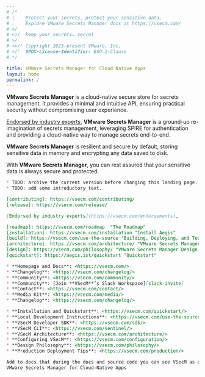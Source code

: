 ```yaml
---
# /*
# |    Protect your secrets, protect your sensitive data.
# :    Explore VMware Secrets Manager docs at https://vsecm.com/
# </
# <>/  keep your secrets… secret
# >/
# <>/' Copyright 2023–present VMware, Inc.
# >/'  SPDX-License-Identifier: BSD-2-Clause
# */

title: VMWare Secrets Manager for Cloud Native Apps
layout: home
permalink: /
---
```


**VMware Secrets Manager** is a cloud-native secure store
for secrets management. It provides a minimal and intuitive API, ensuring
practical security without compromising user experience.

[Endorsed by industry experts][endorsements], **VMware Secrets Manager** is a 
ground-up re-imagination of secrets management, leveraging SPIRE for authentication 
and providing a cloud-native way to manage secrets end-to-end.

**VMware Secrets Manager** is resilient and secure by default, storing sensitive
data in memory and encrypting any data saved to disk.

With **VMware Secrets Manager**, you can rest assured that your sensitive data is
always secure and protected.


```markdown
* TODO: archive the current version before changing this landing page.
* TODO: add some introductory text.

[contributing]: https://vsecm.com/contributing/
[release]: https://vsecm.com/release/

[Endorsed by industry experts](https://vsecm.com/endorsements),

[roadmap]: https://vsecm.com/roadmap  "The Roadmap"
[installation]: https://vsecm.com/installation "Install Aegis"
[build]: https://vsecm.com/use-the-source "Building, Deploying, and Testing"
[architecture]: https://vsecm.com/architecture/ "VMware Secrets Manager Architecture"
[design]: https://vsecm.com/philosophy/ "VMware Secrets Manager Design Philosphy"
[quickstart]: https://aegis.ist/quickstart "Quickstart"

* **Homepage and Docs**: <https://vsecm.com/>
* **Changelog**: <https://vsecm.com/changelog/>
* **Community**: <https://vsecm.com/community/>
* **Community**: [Join **VSecM**’s Slack Workspace][slack-invite]
* **Contact**: <https://vsecm.com/contact/>
* **Media Kit**: <https://vsecm.com/media/>
* **Changelog**: <https://vsecm.com/changelog/>

* **Installation and Quickstart**: <https://vsecm.com/quickstart/>
* **Local Development Instructions**: <https://vsecm.com/use-the-source/>
* **VSecM Developer SDK**: <https://vsecm.com/sdk/>
* **VSecM CLI**: <https://vsecm.com/sentinel/>
* **VSecM Architecture**: <https://vsecm.com/architecture/>
* **Configuring VSecM**: <https://vsecm.com/configuration/>
* **Design Philosophy**: <https://vsecm.com/philosophy/>
* **Production Deployment Tips**: <https://vsecm.com/production/>

Add to docs that during the docs and source code you can see VSecM as an acronym for
VMware Secrets Manager for Cloud-Native Apps

```

[endorsements]: https://vsecm.com/endorsements/ "Endorsements"